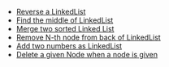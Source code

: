 <ul>
  
<li><a href="https://leetcode.com/problems/reverse-linked-list/submissions/856680331/"> Reverse a LinkedList</a>
</li>
  
  <li><a href="https://leetcode.com/problems/middle-of-the-linked-list/submissions/856681593/"> Find the middle of LinkedList</a>
</li>
  <li><a href="https://leetcode.com/problems/merge-two-sorted-lists/submissions/856689679/"> 	Merge two sorted Linked List </a>
</li>
   <li><a href="https://leetcode.com/problems/remove-nth-node-from-end-of-list/submissions/861738352/"> Remove N-th node from back of LinkedList </a>
</li>
   <li><a href="https://leetcode.com/problems/add-two-numbers/submissions/858127081/"> Add two numbers as LinkedList </a>
</li>
  
  <li><a href="https://leetcode.com/problems/delete-node-in-a-linked-list/submissions/858128772/"> Delete a given Node when a node is given </a>
</li>
  
  
<ul>
